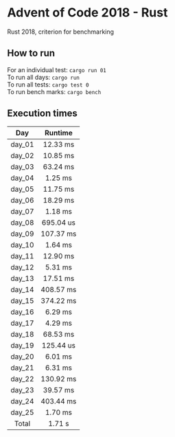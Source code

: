 # Advent of Code 2018 - Rust

Rust 2018, criterion for benchmarking

## How to run
For an individual test: `cargo run 01`  
To run all days: `cargo run`  
To run all tests: `cargo test 0`  
To run bench marks: `cargo bench`  

## Execution times

| Day     | Runtime    |
| :-----: | :--------: |
| day_01  |  12.33 ms  |
| day_02  |  10.85 ms  |
| day_03  |  63.24 ms  |
| day_04  |   1.25 ms  |
| day_05  |  11.75 ms  |
| day_06  |  18.29 ms  |
| day_07  |   1.18 ms  |
| day_08  | 695.04 us  |
| day_09  | 107.37 ms  |
| day_10  |   1.64 ms  |
| day_11  |  12.90 ms  |
| day_12  |   5.31 ms  |
| day_13  |  17.51 ms  |
| day_14  | 408.57 ms  |
| day_15  | 374.22 ms  |
| day_16  |   6.29 ms  |
| day_17  |   4.29 ms  |
| day_18  |  68.53 ms  |
| day_19  | 125.44 us  |
| day_20  |   6.01 ms  |
| day_21  |   6.31 ms  |
| day_22  | 130.92 ms  |
| day_23  |  39.57 ms  |
| day_24  | 403.44 ms  |
| day_25  |   1.70 ms  |
| Total   |   1.71  s  |